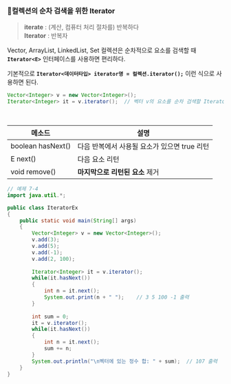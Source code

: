 ### 🔵컬렉션의 순차 검색을 위한 Iterator

> **iterate**  : (계산, 컴퓨터 처리 절차를) 반복하다  <br>
> **Iterator** : 반복자

Vector, ArrayList, LinkedList, Set 컬렉션은 순차적으로 요소를 검색할 때 **`Iterator<E>`** 인터페이스를 사용하면 편리하다.

기본적으로 **`Iterator<데이터타입> iterator명 = 컬렉션.iterator();`** 이런 식으로 사용하면 된다. 

```java
Vector<Integer> v = new Vector<Integer>();
Iterator<Integer> it = v.iterator();  // 벡터 v의 요소를 순차 검색할 Iterator 객체 리턴
```

<br>

|메소드|설명|
|---|---|
|boolean hasNext()|다음 반복에서 사용될 요소가 있으면 true 리턴|
|E next()|다음 요소 리턴|
|void remove()|**마지막으로 리턴된 요소** 제거|


```java
// 예제 7-4
import java.util.*;

public class IteratorEx       
{
 	public static void main(String[] args) 
	{              
 		Vector<Integer> v = new Vector<Integer>();
 		v.add(3);
 		v.add(5);
 		v.add(-1);
 		v.add(2, 100);
 		
 		Iterator<Integer> it = v.iterator();
 		while(it.hasNext())
 		{
 			int n = it.next();
 			System.out.print(n + " ");    // 3 5 100 -1 출력
 		}
 		
 		int sum = 0;
 		it = v.iterator();
 		while(it.hasNext())
 		{
 			int n = it.next();
 			sum += n;
 		}
 		System.out.println("\n벡터에 있는 정수 합: " + sum);  // 107 출력
	}
}
```
